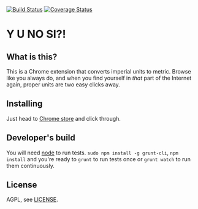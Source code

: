 [![Build Status](https://travis-ci.org/rtfb/yunosi.svg?branch=master)](https://travis-ci.org/rtfb/yunosi)
[![Coverage Status][coveralls-image]][coveralls-url]

Y U NO SI?!
===========

## What is this?

This is a Chrome extension that converts imperial units to metric. Browse like
you always do, and when you find yourself in _that_ part of the Internet again,
proper units are two easy clicks away.

## Installing

Just head to [Chrome
store](https://chrome.google.com/webstore/detail/y-u-no-si/hmmkmklkdfmocajnanplbjmpajjjhhob)
and click through.

## Developer's build

You will need [node](http://nodejs.org/) to run tests. `sudo npm install -g
grunt-cli`, `npm install` and you're ready to `grunt` to run tests once or
`grunt watch` to run them continuously.

## License

AGPL, see [LICENSE](LICENSE).

[coveralls-image]: https://coveralls.io/repos/rtfb/yunosi/badge.svg
[coveralls-url]: https://coveralls.io/r/rtfb/yunosi
